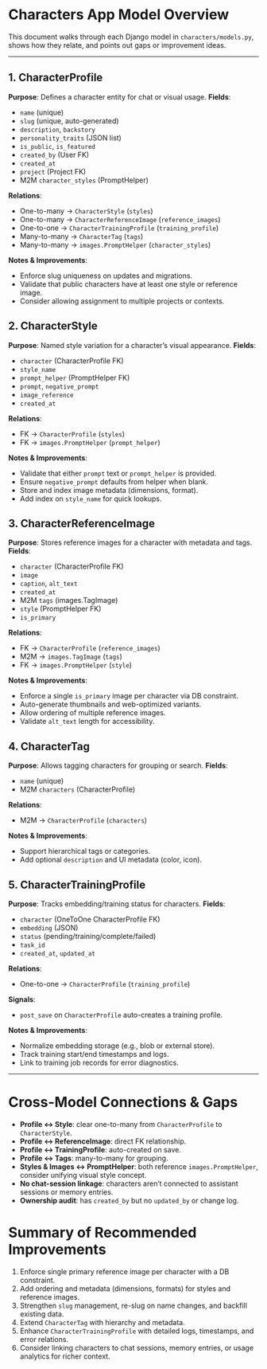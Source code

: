 # Characters App Model Overview

This document walks through each Django model in `characters/models.py`, shows how they relate, and points out gaps or improvement ideas.

---

## 1. CharacterProfile

**Purpose**: Defines a character entity for chat or visual usage.
**Fields**:

- `name` (unique)
- `slug` (unique, auto-generated)
- `description`, `backstory`
- `personality_traits` (JSON list)
- `is_public`, `is_featured`
- `created_by` (User FK)
- `created_at`
- `project` (Project FK)
- M2M `character_styles` (PromptHelper)

**Relations**:

- One-to-many → `CharacterStyle` (`styles`)
- One-to-many → `CharacterReferenceImage` (`reference_images`)
- One-to-one → `CharacterTrainingProfile` (`training_profile`)
- Many-to-many → `CharacterTag` (`tags`)
- Many-to-many → `images.PromptHelper` (`character_styles`)

**Notes & Improvements**:

- Enforce slug uniqueness on updates and migrations.
- Validate that public characters have at least one style or reference image.
- Consider allowing assignment to multiple projects or contexts.

## 2. CharacterStyle

**Purpose**: Named style variation for a character’s visual appearance.
**Fields**:

- `character` (CharacterProfile FK)
- `style_name`
- `prompt_helper` (PromptHelper FK)
- `prompt`, `negative_prompt`
- `image_reference`
- `created_at`

**Relations**:

- FK → `CharacterProfile` (`styles`)
- FK → `images.PromptHelper` (`prompt_helper`)

**Notes & Improvements**:

- Validate that either `prompt` text or `prompt_helper` is provided.
- Ensure `negative_prompt` defaults from helper when blank.
- Store and index image metadata (dimensions, format).
- Add index on `style_name` for quick lookups.

## 3. CharacterReferenceImage

**Purpose**: Stores reference images for a character with metadata and tags.
**Fields**:

- `character` (CharacterProfile FK)
- `image`
- `caption`, `alt_text`
- `created_at`
- M2M `tags` (images.TagImage)
- `style` (PromptHelper FK)
- `is_primary`

**Relations**:

- FK → `CharacterProfile` (`reference_images`)
- M2M → `images.TagImage` (`tags`)
- FK → `images.PromptHelper` (`style`)

**Notes & Improvements**:

- Enforce a single `is_primary` image per character via DB constraint.
- Auto-generate thumbnails and web-optimized variants.
- Allow ordering of multiple reference images.
- Validate `alt_text` length for accessibility.

## 4. CharacterTag

**Purpose**: Allows tagging characters for grouping or search.
**Fields**:

- `name` (unique)
- M2M `characters` (CharacterProfile)

**Relations**:

- M2M → `CharacterProfile` (`characters`)

**Notes & Improvements**:

- Support hierarchical tags or categories.
- Add optional `description` and UI metadata (color, icon).

## 5. CharacterTrainingProfile

**Purpose**: Tracks embedding/training status for characters.
**Fields**:

- `character` (OneToOne CharacterProfile FK)
- `embedding` (JSON)
- `status` (pending/training/complete/failed)
- `task_id`
- `created_at`, `updated_at`

**Relations**:

- One-to-one → `CharacterProfile` (`training_profile`)

**Signals**:

- `post_save` on `CharacterProfile` auto-creates a training profile.

**Notes & Improvements**:

- Normalize embedding storage (e.g., blob or external store).
- Track training start/end timestamps and logs.
- Link to training job records for error diagnostics.

---

# Cross-Model Connections & Gaps

- **Profile ↔ Style**: clear one-to-many from `CharacterProfile` to `CharacterStyle`.
- **Profile ↔ ReferenceImage**: direct FK relationship.
- **Profile ↔ TrainingProfile**: auto-created on save.
- **Profile ↔ Tags**: many-to-many for grouping.
- **Styles & Images ↔ PromptHelper**: both reference `images.PromptHelper`, consider unifying visual style concept.
- **No chat-session linkage**: characters aren’t connected to assistant sessions or memory entries.
- **Ownership audit**: has `created_by` but no `updated_by` or change log.

# Summary of Recommended Improvements

1.  Enforce single primary reference image per character with a DB constraint.
2.  Add ordering and metadata (dimensions, formats) for styles and reference images.
3.  Strengthen `slug` management, re-slug on name changes, and backfill existing data.
4.  Extend `CharacterTag` with hierarchy and metadata.
5.  Enhance `CharacterTrainingProfile` with detailed logs, timestamps, and error relations.
6.  Consider linking characters to chat sessions, memory entries, or usage analytics for richer context.
